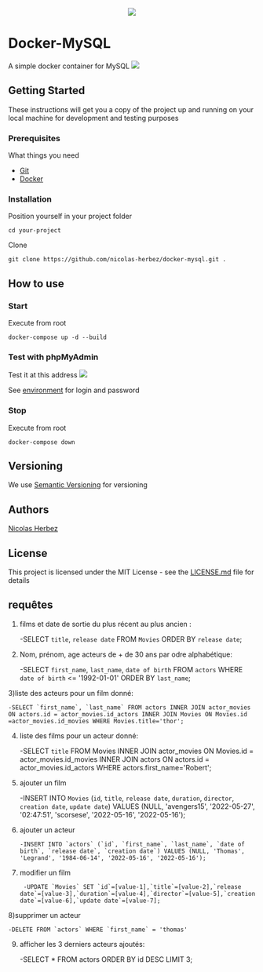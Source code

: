 <p align="center">
    <img src="https://img.shields.io/badge/version-1.0.1-blue" />
</p>

# Docker-MySQL

A simple docker container for MySQL
<img src="https://img.shields.io/badge/MySQL-5.7-green" />

## Getting Started

These instructions will get you a copy of the project up and running on your local machine for development and testing purposes

### Prerequisites

What things you need

* [Git](https://git-scm.com/downloads)
* [Docker](https://www.docker.com/get-started/)

### Installation

Position yourself in your project folder
```
cd your-project
```

Clone
```
git clone https://github.com/nicolas-herbez/docker-mysql.git .
```

## How to use

### Start

Execute from root
```
docker-compose up -d --build
```

### Test with phpMyAdmin

Test it at this address
<a href="http://localhost:8080/" target="_blanc"><img src="https://img.shields.io/badge/localhost-8080-blue" /></a>

See [environment](https://github.com/nicolas-herbez/docker-mysql/blob/main/docker-compose.yaml) for login and password

### Stop

Execute from root
```
docker-compose down
```

## Versioning

We use [Semantic Versioning](http://semver.org/) for versioning

## Authors

[Nicolas Herbez](https://github.com/nicolas-herbez)

## License

This project is licensed under the MIT License - see the [LICENSE.md](LICENSE.md) file for details


## requêtes

1) films et date de sortie du plus récent au plus ancien :

    -SELECT  `title`, `release date` FROM `Movies` ORDER BY `release date`;
    
2) Nom, prénom, age acteurs de + de 30 ans par odre alphabétique:
    
    -SELECT `first_name`, `last_name`, `date of birth` FROM `actors` WHERE `date of birth` <= '1992-01-01' ORDER BY `last_name`;
    
3)liste des acteurs pour un film donné:
 
    -SELECT `first_name`, `last_name` FROM actors INNER JOIN actor_movies ON actors.id = actor_movies.id_actors INNER JOIN Movies ON Movies.id  =actor_movies.id_movies WHERE Movies.title='thor';
    
4) liste des films pour un acteur donné:

    -SELECT `title` FROM Movies INNER JOIN actor_movies ON Movies.id = actor_movies.id_movies INNER JOIN actors ON actors.id = actor_movies.id_actors WHERE                  actors.first_name='Robert';
   
5) ajouter un film
  
      -INSERT INTO `Movies` (`id`, `title`, `release date`, `duration`, `director`, `creation date`, `update date`) VALUES (NULL, 'avengers15', '2022-05-27', '02:47:51', 'scorsese', '2022-05-16', '2022-05-16');
      
6) ajouter un acteur
    
       -INSERT INTO `actors` (`id`, `first_name`, `last_name`, `date of birth`, `release date`, `creation date`) VALUES (NULL, 'Thomas', 'Legrand', '1984-06-14', '2022-05-16', '2022-05-16');
       
7) modifier un film 

        -UPDATE `Movies` SET `id`=[value-1],`title`=[value-2],`release date`=[value-3],`duration`=[value-4],`director`=[value-5],`creation date`=[value-6],`update date`=[value-7];
        
 8)supprimer un acteur
 
    -DELETE FROM `actors` WHERE `first_name` = 'thomas'
    
 9) afficher les 3 derniers acteurs ajoutés:
 
    -SELECT * FROM actors ORDER BY id DESC LIMIT 3;

    
    


